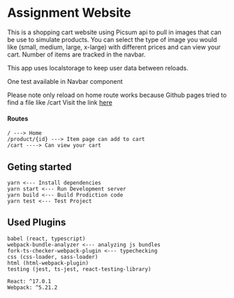 # Assignment Website

This is a shopping cart website using Picsum api to pull in images that can be use to simulate products.
You can select the type of image you would like (small, medium, large, x-large) with different prices and can
view your cart. Number of items are tracked in the navbar.

This app uses localstorage to keep user data between reloads.

One test available in Navbar component

Please note only reload on home route works because Github pages tried to find a file like /cart
Visit the link [here](https://floydjones1.github.io/shopping-cart/)

#### Routes

```
/ ---> Home
/product/{id} ---> Item page can add to cart
/cart ----> Can view your cart
```

## Geting started

```
yarn <--- Install dependencies
yarn start <--- Run Development server
yarn build <--- Build Prodiction code
yarn test <--- Test Project
```

## Used Plugins

```
babel (react, typescript)
webpack-bundle-analyzer <--- analyzing js bundles
fork-ts-checker-webpack-plugin <--- typechecking
css (css-loader, sass-loader)
html (html-webpack-plugin)
testing (jest, ts-jest, react-testing-library)

React: ^17.0.1
Webpack: ^5.21.2
```
